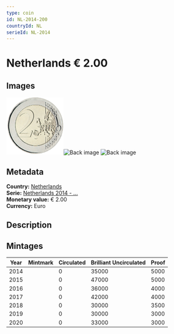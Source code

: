 ```yaml
---
type: coin
id: NL-2014-200
countryId: NL
serieId: NL-2014
---
```


# Netherlands € 2.00

## Images

<img src="../../../img/common-2007-200.png" height="150" alt="Front image"><img src="img/netherlands-2014-200.png" height="150" alt="Back image">     ![Back image]()

## Metadata

**Country:** [Netherlands](../index.md)\
**Serie:** [Netherlands 2014 - ...](index.md)\
**Monetary value:** € 2.00\
**Currency:** Euro

## Description


## Mintages

| Year | Mintmark | Circulated | Brilliant Uncirculated | Proof |
| ---- | -------- | ---------- | ---------------------- | ----- |
| 2014 |  | 0| 35000 | 5000 |
| 2015 |  | 0| 47000 | 5000 |
| 2016 |  | 0| 36000 | 4000 |
| 2017 |  | 0| 42000 | 4000 |
| 2018 |  | 0| 30000 | 3500 |
| 2019 |  | 0| 30000 | 3000 |
| 2020 |  | 0| 33000 | 3000 |
